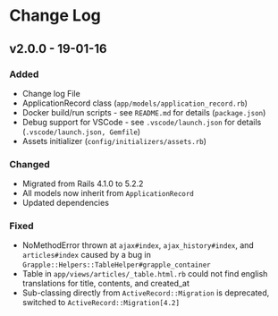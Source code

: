 # Change Log

## v2.0.0 - 19-01-16

### Added

* Change log File
* ApplicationRecord class (`app/models/application_record.rb`)
* Docker build/run scripts - see `README.md` for details (`package.json`)
* Debug support for VSCode - see `.vscode/launch.json` for details (`.vscode/launch.json, Gemfile`)
* Assets initializer (`config/initializers/assets.rb`)

### Changed

* Migrated from Rails 4.1.0 to 5.2.2
* All models now inherit from `ApplicationRecord`
* Updated dependencies 

### Fixed

* NoMethodError thrown at `ajax#index`, `ajax_history#index`, and `articles#index` caused by a bug in `Grapple::Helpers::TableHelper#grapple_container`
* Table in `app/views/articles/_table.html.rb` could not find english translations for title, contents, and created_at
* Sub-classing directly from `ActiveRecord::Migration` is deprecated, switched to `ActiveRecord::Migration[4.2]`
